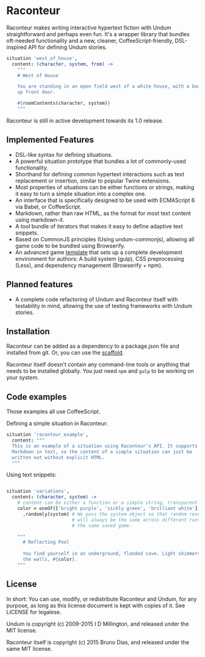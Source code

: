 # Raconteur

Raconteur makes writing interactive hypertext fiction with Undum straightforward and perhaps even fun. It's a wrapper library that bundles oft-needed functionality and a new, cleaner, CoffeeScript-friendly, DSL-inspired API for defining Undum stories.

```coffeescript
situation 'west_of_house',
  content: (character, system, from) -> 
    """
    # West of House

    You are standing in an open field west of a white house, with a boarded
    up front door.

    #{roomContents(character, system)}
    """
```

Raconteur is still in active development towards its 1.0 release.

## Implemented Features

- DSL-like syntax for defining situations.
- A powerful situation prototype that bundles a lot of commonly-used
  functionality.
- Shorthand for defining common hypertext interactions such as text
  replacement or insertion, similar to popular Twine extensions.
- Most properties of situations can be either functions or strings,
  making it easy to turn a simple situation into a complex one.
- An interface that is specifically designed to be used with ECMAScript 6 via
  Babel, or CoffeeScript.
- Markdown, rather than raw HTML, as the format for most text content using
  markdown-it.
- A tool bundle of iterators that makes it easy to define adaptive text
  snippets.
- Based on CommonJS principles (Using undum-commonjs), allowing all game code
  to be bundled using Browserify.
- An advanced game [template](http://github.com/sequitur/raconteur-scaffold/) that sets up a complete development environment for authors: A build system (gulp), CSS preprocessing (Less), and dependency management (Browserify + npm).

## Planned features

- A complete code refactoring of Undum and Raconteur itself with testability
  in mind, allowing the use of testing frameworks with Undum stories.

## Installation

Raconteur can be added as a dependency to a package.json file and installed from git. Or, you can use the [scaffold](http://github.com/sequitur/raconteur-scaffold).

Raconteur itself doesn't contain any command-line tools or anything that needs to be installed globally. You just need `npm` and `gulp` to be working on your system.

## Code examples

Those examples all use CoffeeScript.

Defining a simple situation in Raconteur:

```coffeescript
situation 'raconteur_example',
  content: """
  This is an example of a situation using Raconteur's API. It supports
  Markdown in text, so the content of a simple situation can just be
  written out without explicit HTML.
  """
```

Using text snippets:

```coffeescript

situation 'variations',
  content: (character, system) ->
    # content can be either a function or a simple string, transparently
    color = oneOf(['bright purple', 'sickly green', 'brilliant white'])
      .randomly(system) # We pass the system object so that random results
                        # will always be the same across different runs of
                        # the same saved game.

    """
      # Reflecting Pool
  
      You find yourself in an underground, flooded cave. Light shimmers on
      the walls, #{color}.
    """
```

## License

In short: You can use, modify, or redistribute Raconteur and Undum, for any
purpose, as long as this license document is kept with copies of it. See
LICENSE for legalese.

Undum is copyright (c) 2009-2015 I D Millington, and released under the MIT
license.

Raconteur itself is copyright (c) 2015 Bruno Dias, and released under the
same MIT license.
